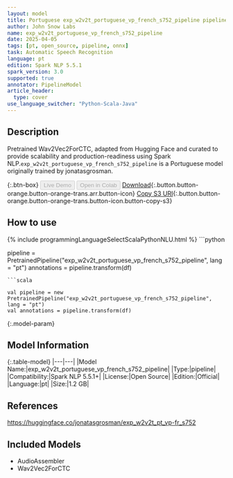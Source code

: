 ```yaml
---
layout: model
title: Portuguese exp_w2v2t_portuguese_vp_french_s752_pipeline pipeline Wav2Vec2ForCTC from jonatasgrosman
author: John Snow Labs
name: exp_w2v2t_portuguese_vp_french_s752_pipeline
date: 2025-04-05
tags: [pt, open_source, pipeline, onnx]
task: Automatic Speech Recognition
language: pt
edition: Spark NLP 5.5.1
spark_version: 3.0
supported: true
annotator: PipelineModel
article_header:
  type: cover
use_language_switcher: "Python-Scala-Java"
---
```


## Description

Pretrained Wav2Vec2ForCTC, adapted from Hugging Face and curated to provide scalability and production-readiness using Spark NLP.`exp_w2v2t_portuguese_vp_french_s752_pipeline` is a Portuguese model originally trained by jonatasgrosman.

{:.btn-box}
<button class="button button-orange" disabled>Live Demo</button>
<button class="button button-orange" disabled>Open in Colab</button>
[Download](https://s3.amazonaws.com/auxdata.johnsnowlabs.com/public/models/exp_w2v2t_portuguese_vp_french_s752_pipeline_pt_5.5.1_3.0_1743874386445.zip){:.button.button-orange.button-orange-trans.arr.button-icon}
[Copy S3 URI](s3://auxdata.johnsnowlabs.com/public/models/exp_w2v2t_portuguese_vp_french_s752_pipeline_pt_5.5.1_3.0_1743874386445.zip){:.button.button-orange.button-orange-trans.button-icon.button-copy-s3}

## How to use



<div class="tabs-box" markdown="1">
{% include programmingLanguageSelectScalaPythonNLU.html %}
```python

pipeline = PretrainedPipeline("exp_w2v2t_portuguese_vp_french_s752_pipeline", lang = "pt")
annotations =  pipeline.transform(df)   

```
```scala

val pipeline = new PretrainedPipeline("exp_w2v2t_portuguese_vp_french_s752_pipeline", lang = "pt")
val annotations = pipeline.transform(df)

```
</div>

{:.model-param}
## Model Information

{:.table-model}
|---|---|
|Model Name:|exp_w2v2t_portuguese_vp_french_s752_pipeline|
|Type:|pipeline|
|Compatibility:|Spark NLP 5.5.1+|
|License:|Open Source|
|Edition:|Official|
|Language:|pt|
|Size:|1.2 GB|

## References

https://huggingface.co/jonatasgrosman/exp_w2v2t_pt_vp-fr_s752

## Included Models

- AudioAssembler
- Wav2Vec2ForCTC